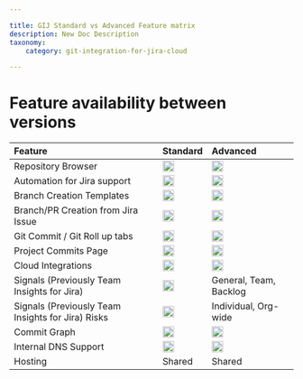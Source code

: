 ```yaml
---

title: GIJ Standard vs Advanced Feature matrix
description: New Doc Description
taxonomy:
    category: git-integration-for-jira-cloud

---
```

# Feature availability between versions

| Feature | Standard | Advanced |
| :--- | :--- | :--- |
| Repository Browser | <img src='/wp-content/uploads/gij-matrix-open-check-green.png' width=20 height=20 /> | <img src='/wp-content/uploads/gij-matrix-open-check-green.png' width=20 height=20 /> |
| Automation for Jira support | <img src='/wp-content/uploads/gij-matrix-open-check-green.png' width=20 height=20 /> | <img src='/wp-content/uploads/gij-matrix-open-check-green.png' width=20 height=20 /> |
| Branch Creation Templates | <img src='/wp-content/uploads/gij-matrix-open-check-green.png' width=20 height=20 /> | <img src='/wp-content/uploads/gij-matrix-open-check-green.png' width=20 height=20 /> |
| Branch/PR Creation from Jira Issue | <img src='/wp-content/uploads/gij-matrix-open-check-green.png' width=20 height=20 /> | <img src='/wp-content/uploads/gij-matrix-open-check-green.png' width=20 height=20 /> |
| Git Commit / Git Roll up tabs | <img src='/wp-content/uploads/gij-matrix-open-check-green.png' width=20 height=20 /> | <img src='/wp-content/uploads/gij-matrix-open-check-green.png' width=20 height=20 /> |
| Project Commits Page | <img src='/wp-content/uploads/gij-matrix-open-check-green.png' width=20 height=20 /> | <img src='/wp-content/uploads/gij-matrix-open-check-green.png' width=20 height=20 /> |
| Cloud Integrations | <img src='/wp-content/uploads/gij-matrix-open-check-green.png' width=20 height=20 /> | <img src='/wp-content/uploads/gij-matrix-open-check-green.png' width=20 height=20 /> |
| Signals (Previously Team Insights for Jira) | <img src='/wp-content/uploads/gij-matrix-open-not-red.png' width=20 height=20 /> | General, Team, Backlog |
| Signals (Previously Team Insights for Jira) Risks | <img src='/wp-content/uploads/gij-matrix-open-not-red.png' width=20 height=20 /> | Individual, Org-wide |
| Commit Graph | <img src='/wp-content/uploads/gij-matrix-open-not-red.png' width=20 height=20 /> | <img src='/wp-content/uploads/gij-matrix-open-check-green.png' width=20 height=20 /> |
| Internal DNS Support | <img src='/wp-content/uploads/gij-matrix-open-not-red.png' width=20 height=20 /> | <img src='/wp-content/uploads/gij-matrix-open-check-green.png' width=20 height=20 /> |
| Hosting | Shared | Shared |